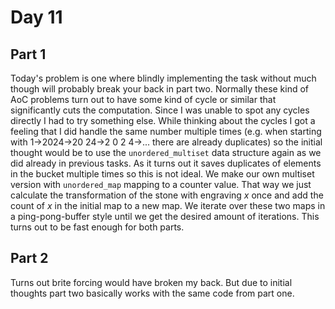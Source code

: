 # Day 11

## Part 1
Today's problem is one where blindly implementing the task without much though will probably break your back in part two.
Normally these kind of AoC problems turn out to have some kind of cycle or similar that significantly cuts the computation.
Since I was unable to spot any cycles directly I had to try something else. While thinking about the cycles I got a feeling 
that I did handle the same number multiple times (e.g. when starting with 1->2024->20 24->2 0 2 4->... there are already 
duplicates) so the initial thought would be to use the `unordered_multiset` data structure again as we did already in previous
tasks. As it turns out it saves duplicates of elements in the bucket multiple times so this is not ideal. We make our own
multiset version with `unordered_map` mapping to a counter value. That way we just calculate the transformation of the stone
with engraving $x$ once and add the count of $x$ in the initial map to a new map. We iterate over these two maps in a ping-pong-buffer
style until we get the desired amount of iterations. This turns out to be fast enough for both parts.


## Part 2
Turns out brite forcing would have broken my back. But due to initial thoughts part two basically works with the same code from part one.